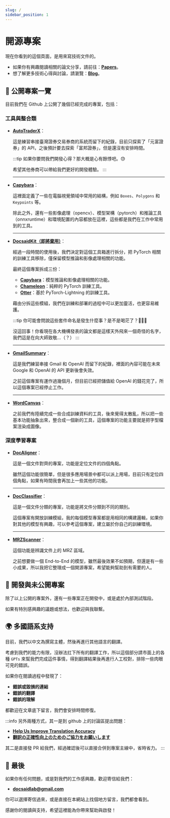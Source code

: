 ```yaml
---
slug: /
sidebar_position: 1
---
```


# 開源專案

現在你看到的這個頁面，是用來寫技術文件的。

- 如果你有興趣閱讀相關的論文分享，請前往：[**Papers**](https://docsaid.org/papers/intro)。
- 想了解更多技術心得與討論，請瀏覽：[**Blog**](https://docsaid.org/blog)。

## 📂 公開專案一覽

目前我們在 Github 上公開了幾個已經完成的專案，包括：

### 工具與整合類

- [**AutoTraderX**](./autotraderx/index.md)：

  這是練習串接臺灣證券交易券商的系統而留下的紀錄，目前只探索了「元富證券」的 API，之後預計要去探索「富邦證券」，但是還沒有安排時間。

  :::tip
  如果你要問我們開發心得？那大概是心有餘悸吧。😓

  希望其他券商可以帶給我們更好的開發體驗。
  :::

  ***

- [**Capybara**](./capybara/index.md)：

  這裡面定義了一些在電腦視覺領域中常用的結構，例如 `Boxes`、`Polygons` 和 `Keypoints` 等。

  除此之外，還有一些影像處理（opencv）、模型架構（pytorch）和推論工具（onnxruntime）和環境配置的內容都放在這裡，這些都是我們在工作中常用到的工具。

  ***

- [**DocsaidKit（即將棄用）**](./docsaidkit/index.md)：

  經過一段時間的使用後，我們決定對這個工具箱進行拆分，把 PyTorch 相關的訓練工具移除，僅保留模型推論和影像處理相關的功能。

  最終這個專案拆成三份：

  - [**Capybara**](https://github.com/DocsaidLab/Capybara)：模型推論和影像處理相關的功能。
  - [**Chameleon**](https://github.com/DocsaidLab/Chameleon)：純粹的 PyTorch 訓練工具。
  - [**Otter**](https://github.com/DocsaidLab/Otter)：基於 PyTorch-Lightning 的訓練工具。

  藉由分拆這些模組，我們在訓練和部署的過程中可以更加靈活，也更容易維護。

  :::tip
  你可能會問說這些套件命名是發生什麼事？是不是喝茫了？🤔🤔🤔

  沒這回事！你看現在各大機構發表的論文都是這樣天外飛來一個奇怪的名字，我們這是在向大師致敬...（？）
  :::

  ***

- [**GmailSummary**](./gmailsummary/index.md)：

  這是我們練習串接 Gmail 和 OpenAI 而留下的紀錄，裡面的內容可能在未來 Google 和 OpenAI 的 API 更新後會失效。

  之前這個專案有運作過幾個月，但目前已經把儲值給 OpenAI 的錢花完了，所以這個專案已經停止工作。

  ***

- [**WordCanvas**](./wordcanvas/index.md)：

  之前我們有陸續完成一些合成訓練資料的工具，後來覺得太散亂，所以把一些基本功能抽象出來，整合成一個新的工具，這個專案的功能主要就是把字型檔案渲染成圖像。

### 深度學習專案

- [**DocAligner**](./docaligner/index.md)：

  這是一個文件對齊的專案，功能是定位文件的四個角點。

  雖然這個功能很簡單，但是很多應用場景中都可以派上用場，目前只有定位四個角點，如果有時間我會再加上一些其他的功能。

  ***

- [**DocClassifier**](./docclassifier/index.md)：

  這是一個文件分類的專案，功能是將文件分類到不同的類別。

  這個專案有開放訓練模組，我的每個模型專案都是用相同的構建邏輯，如果你對其他的模型有興趣，可以參考這個專案，建立屬於你自己的訓練環境。

  ***

- [**MRZScanner**](./mrzscanner/index.md)：

  這個功能是辨識文件上的 MRZ 區域。

  之前想要做一個 End-to-End 的模型，雖然最後效果不如預期，但還是有一些小成果，所以我把它整理成一個開源專案，希望能夠幫助到有需要的人。

## 🚧 開發與未公開專案

除了以上公開的專案外，還有一些專案正在開發中，或是處於內部測試階段。

如果有特別感興趣的議題或想法，也歡迎與我聯繫。

## 🌍 多國語系支持

目前，我們以中文為撰寫主體，然後再進行其他語言的翻譯。

考慮到我們的能力有限，沒辦法扛下所有的翻譯工作，所以這個部分請市面上的各種 `GPTs` 來幫我們完成這件事情，得到翻譯結果後再進行人工校對，排除一些肉眼可見的錯誤。

如果你在閱讀過程中發現了：

- **錯誤或毀損的連結**
- **錯誤的翻譯**
- **錯誤的理解**

都歡迎在文章底下留言，我們會安排時間修復。

:::info
另外兩種方式，其一是到 github 上的討論區提出問題：

- [**Help Us Improve Translation Accuracy**](https://github.com/orgs/DocsaidLab/discussions/12)
- [**翻訳の正確性向上のためのご協力をお願いします**](https://github.com/orgs/DocsaidLab/discussions/13)

其二是直接發 PR 給我們，經過確認後可以直接合併到專案主線中，省時省力。
:::

## 🍹 最後

如果你有任何問題，或是對我們的工作感興趣，歡迎寄信給我們：

- **docsaidlab@gmail.com**

你可以選擇寄信過來，或是直接在本網站上找個地方留言，我們都會看到。

感謝你的閱讀與支持，希望這裡能為你帶來幫助與啟發！
